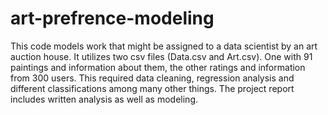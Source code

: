 # art-prefrence-modeling
This code models work that might be assigned to a data scientist by an art auction house. It utilizes two csv files (Data.csv and Art.csv). One with 91 paintings and information about them, the other ratings and information from 300 users. This required data cleaning, regression analysis and different classifications among many other things. The project report includes written analysis as well as modeling.  
